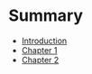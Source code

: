 # Summary

* [Introduction](README.md)
* [Chapter 1](res/chapter_1.md)
* [Chapter 2](res/chapter_2.md)


